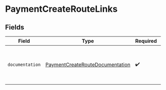 # PaymentCreateRouteLinks


## Fields

| Field                                                                                     | Type                                                                                      | Required                                                                                  | Description                                                                               |
| ----------------------------------------------------------------------------------------- | ----------------------------------------------------------------------------------------- | ----------------------------------------------------------------------------------------- | ----------------------------------------------------------------------------------------- |
| `documentation`                                                                           | [PaymentCreateRouteDocumentation](../../models/errors/PaymentCreateRouteDocumentation.md) | :heavy_check_mark:                                                                        | The URL to the generic Mollie API error handling guide.                                   |